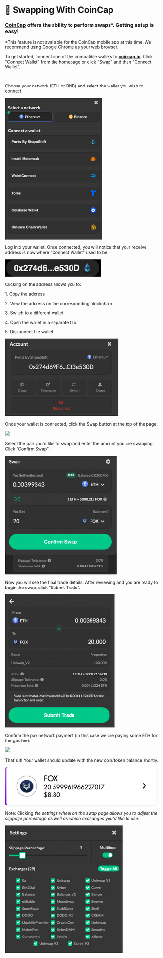 # 👛 Swapping With CoinCap

### [**CoinCap**](https://coincap.io/) offers the ability to perform swaps\*. Getting setup is easy!

\*This feature is not available for the CoinCap mobile app at this time. We recommend using Google Chrome as your web browser.

To get started, connect one of the compatible wallets to [**coincap.io**](https://coincap.io/). Click "Connect Wallet" from the homepage or click "Swap" and then "Connect Wallet".

<img src="../../../.gitbook/assets/image (241).png" alt="" data-size="original">

Choose your network (ETH or BNB) and select the wallet you wish to connect.

![](<../../../.gitbook/assets/image (57).png>)

Log into your wallet. Once connected, you will notice that your receive address is now where "Connect Wallet" used to be.

![](<../../../.gitbook/assets/image (27).png>)

Clicking on the address allows you to:

1\. Copy the address

2\. View the address on the corresponding blockchain

3\. Switch to a different wallet

4\. Open the wallet in a separate tab

5\. Disconnect the wallet.

![](<../../../.gitbook/assets/image (162).png>)

Once your wallet is connected, click the Swap button at the top of the page.

![](<../../../.gitbook/assets/image (180).png>)

Select the pair you'd like to swap and enter the amount you are swapping. Click "Confirm Swap".

![](<../../../.gitbook/assets/image (42) (1).png>)

Now you will see the final trade details. After reviewing and you are ready to begin the swap, click "Submit Trade".

![](<../../../.gitbook/assets/image (32) (1).png>)

Confirm the pay network payment (in this case we are paying some ETH for the gas fee).

![](<../../../.gitbook/assets/image (129).png>)

That's it! Your wallet should update with the new coin/token balance shortly.

![](<../../../.gitbook/assets/image (159).png>)

Note: Clicking _the settings wheel on the swap page allows you to adjust the slippage percentage as well as which exchanges you'd like to use._

![](<../../../.gitbook/assets/image (108).png>)
